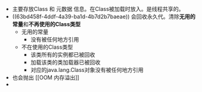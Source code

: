 - 主要存放Class 和 元数据 信息。在Class被加载时放入。是线程共享的。
- ((63bd458f-4ddf-4a39-ba1d-4b7d2b7baeae)) 会回收永久代。清除**无用的常量**和**不再使用的Class类型**
	- 无用的常量
		- 没有被任何地方引用
	- 不在使用的Class类型
		- 该类所有的实例都已被回收
		- 加载该类的类加载器已被回收
		- 对应的java.lang.Class对象没有被任何地方引用
- 也会抛出 [[OOM 内存溢出]]
-